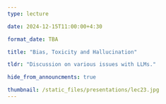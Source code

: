 ```yaml
---
type: lecture

date: 2024-12-15T11:00:00+4:30

format_date: TBA

title: "Bias, Toxicity and Hallucination"

tldr: "Discussion on various issues with LLMs."

hide_from_announcments: true

thumbnail: /static_files/presentations/lec23.jpg
---
```

